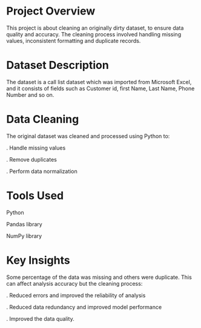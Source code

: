 # Project Overview
 This project is about cleaning an originally dirty dataset, to ensure data quality and accuracy.
 The cleaning process involved handling missing values, inconsistent formatting and duplicate records.

 # Dataset Description
 The dataset is a call list dataset which was imported from Microsoft Excel, and it consists of fields such as Customer id, first Name, Last Name, Phone Number and so on.

 # Data Cleaning
 The original dataset was cleaned and processed using Python to:

 . Handle missing values

 . Remove duplicates

 . Perform data normalization

 # Tools Used
 Python
 
 Pandas library
 
 NumPy library

 # Key Insights
 Some percentage of the data was missing and others were duplicate. This can affect analysis accuracy but the
 cleaning process:
 
 . Reduced errors and improved the reliability of analysis
 
 . Reduced data redundancy and improved model performance
 
 . Improved the data quality.

 
 
